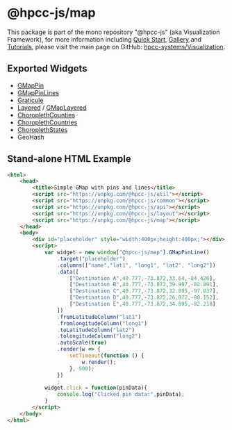 # @hpcc-js/map
This package is part of the mono repository "@hpcc-js" (aka Visualization Framework), for more information including [Quick Start](https://github.com/hpcc-systems/Visualization/wiki/Quick-Start), [Gallery](https://raw.githack.com/hpcc-systems/Visualization/trunk/demos/gallery/gallery.html) and [Tutorials](https://github.com/hpcc-systems/Visualization/wiki/Tutorials), please visit the main page on GitHub:  [hpcc-systems/Visualization](https://github.com/hpcc-systems/Visualization).

## Exported Widgets
* [GMapPin](https://rawgit.com/hpcc-systems/Visualization/trunk/demos/gallery/playground.html?./samples/geospatial/Google%20Maps/Pins.js)
* [GMapPinLines](https://rawgit.com/hpcc-systems/Visualization/trunk/demos/gallery/playground.html?./samples/geospatial/Google%20Maps/Pin%20Lines.js)
* [Graticule](https://rawgit.com/hpcc-systems/Visualization/trunk/demos/gallery/playground.html?./samples/geospatial/Google%20Maps/Layered.js)
* [Layered](https://rawgit.com/hpcc-systems/Visualization/trunk/demos/gallery/playground.html?./samples/geospatial/Choropleth/Layered.js) / [GMapLayered](https://rawgit.com/hpcc-systems/Visualization/trunk/demos/gallery/playground.html?./samples/geospatial/Google%20Maps/Layered.js)
* [ChoroplethCounties](https://rawgit.com/hpcc-systems/Visualization/trunk/demos/gallery/playground.html?./samples/geospatial/Choropleth/USA/Counties.js)
* [ChoroplethCountries](https://rawgit.com/hpcc-systems/Visualization/trunk/demos/gallery/playground.html?./samples/geospatial/Choropleth/Europe/British%20Isles.js)
* [ChoroplethStates](https://rawgit.com/hpcc-systems/Visualization/trunk/demos/gallery/playground.html?./samples/geospatial/Choropleth/USA/States.js)
* GeoHash

## Stand-alone HTML Example
```html
<html>
    <head>
        <title>Simple GMap with pins and lines</title>
        <script src="https://unpkg.com/@hpcc-js/util"></script>
        <script src="https://unpkg.com/@hpcc-js/common"></script>
        <script src="https://unpkg.com/@hpcc-js/api"></script>
        <script src="https://unpkg.com/@hpcc-js/layout"></script>
        <script src="https://unpkg.com/@hpcc-js/map"></script>
    </head>
    <body>
        <div id="placeholder" style="width:400px;height:400px;"></div>
        <script>
            var widget = new window["@hpcc-js/map"].GMapPinLine()
                .target("placeholder")
                .columns(["name","lat1", "long1", "lat2", "long2"])
                .data([
                    ["Destination A",40.777,-73.872,33.64,-84.426],
                    ["Destination B",40.777,-73.872,39.997,-82.891],
                    ["Destination C",40.777,-73.872,32.895,-97.037],
                    ["Destination D",40.777,-73.872,26.072,-80.152],
                    ["Destination E",40.777,-73.872,34.895,-82.218]
                ])
                .fromLatitudeColumn("lat1")
                .fromlongitudeColumn("long1")
                .toLatitudeColumn("lat2")
                .tolongitudeColumn("long2")
                .autoScale(true)
                .render(w => {
                    setTimeout(function () {
                        w.render();
                    }, 500);
                })
                ;
            widget.click = function(pinData){
                console.log("Clicked pin data:",pinData);
            }
        </script>
    </body>
</html>
```

<ClientOnly>
  <hpcc-vitepress style="width:100%;height:600px">
  <div id="target" style="height:600px">
  </div>
  <script type="module">
      import { Leaflet } from "@hpcc-js/map";

      new Leaflet.ClusterPins()
          .target("target")
          .columns(["latitude", "longitude", "color", "icon"])
          .data([
              [51.897969, -8.475438, "green", "fa-plus"],
              [35.652930, 139.687128],
              [37.665074, -122.384375, "navy"],
              [32.690680, -117.178540],
              [39.709455, -104.969859],
              [41.244123, -95.961610, "navy"],
              [32.688980, -117.192040],
              [45.786490, -108.526600],
              [45.796180, -108.535652],
              [45.774320, -108.494370],
              [45.777062, -108.549835, "red", "fa-minus"]
          ])
          .mapType("MapBox")
          .latitudeColumn("latitude")
          .longitudeColumn("longitude")
          .faCharColumn("icon")
          .fillColorColumn("color")
          .render()
          ;
  </script>
  </hpcc-vitepress>
</ClientOnly>
